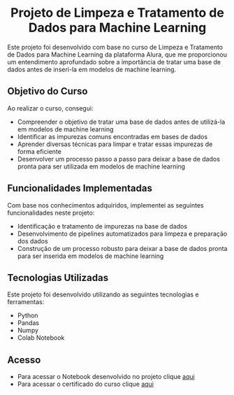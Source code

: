 <h1 align="center">Projeto de Limpeza e Tratamento de Dados para Machine Learning</h1>

Este projeto foi desenvolvido com base no curso de Limpeza e Tratamento de Dados para Machine Learning da plataforma Alura, que me proporcionou um entendimento aprofundado sobre a importância de tratar uma base de dados antes de inseri-la em modelos de machine learning.

## Objetivo do Curso

Ao realizar o curso, consegui:

- Compreender o objetivo de tratar uma base de dados antes de utilizá-la em modelos de machine learning
- Identificar as impurezas comuns encontradas em bases de dados
- Aprender diversas técnicas para limpar e tratar essas impurezas de forma eficiente
- Desenvolver um processo passo a passo para deixar a base de dados pronta para ser utilizada em modelos de machine learning

## Funcionalidades Implementadas

Com base nos conhecimentos adquiridos, implementei as seguintes funcionalidades neste projeto:

- Identificação e tratamento de impurezas na base de dados
- Desenvolvimento de pipelines automatizados para limpeza e preparação dos dados
- Construção de um processo robusto para deixar a base de dados pronta para ser inserida em modelos de machine learning

## Tecnologias Utilizadas

Este projeto foi desenvolvido utilizando as seguintes tecnologias e ferramentas:

- Python
- Pandas
- Numpy
- Colab Notebook

## Acesso

- Para acessar o Notebook desenvolvido no projeto clique [aqui]( Codigo/Limpeza_tratamento.ipynb)
- Para acessar o certificado do curso clique [aqui](https://drive.google.com/file/d/1N98XAHa1XkAaQU258_wNCIRA5XS7zwOt/view?usp=sharing)
